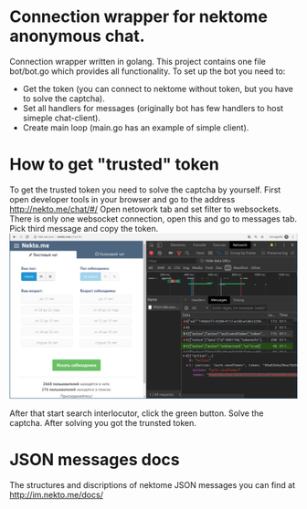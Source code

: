 # Connection wrapper for nektome anonymous chat.

Connection wrapper written in golang. This project contains one file bot/bot.go which provides all functionality. To set up the bot you need to:
* Get the token (you can connect to nektome without token, but you have to solve the captcha).
* Set all handlers for messages (originally bot has few handlers to host simeple chat-client).
* Create main loop (main.go has an example of simple client).

# How to get "trusted" token 

To get the trusted token you need to solve the captcha by yourself. First open developer tools in your browser and go to the address http://nekto.me/chat/#/
Open netowork tab and set filter to websockets. There is only one websocket connection, open this and go to messages tab. Pick third message and copy the token.
![](images/token.png)

After that start search interlocutor, click the green button. Solve the captcha. After solving you got the trunsted token.

# JSON messages docs

The structures and discriptions of nektome JSON messages you can find at http://im.nekto.me/docs/
